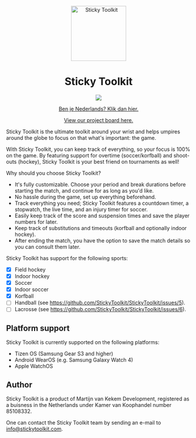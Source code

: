 <p align="center">
  <a href="https://www.stickytoolkit.com/">
    <img alt="Sticky Toolkit" src="https://www.stickytoolkit.com/assets/icon/android-icon-192x192.png?v=1.1.0" width="150"/>
  </a>
</p>
<h1 align="center">Sticky Toolkit</h1>

<p align="center">
  <a href="https://www.stickytoolkit.com/discord" title="Discord">
    <img src="https://img.shields.io/discord/930723136071159839">
  </a>
</p>

<p align="center">
  <a href="README-NL.md">Ben je Nederlands? Klik dan hier.</a>
</p>

<p align="center">
  <a target="_blank" href="https://github.com/orgs/StickyToolkit/projects/1">View our project board here.</a>
</p>


Sticky Toolkit is the ultimate toolkit around your wrist and helps umpires around the globe to focus on that what's important: the game.

With Sticky Toolkit, you can keep track of everything, so your focus is 100% on the game. By featuring support for overtime (soccer/korfball) and shoot-outs (hockey), Sticky Toolkit is your best friend on tournaments as well!

Why should you choose Sticky Toolkit?
* It's fully customizable. Choose your period and break durations before starting the match, and continue for as long as you'd like.
* No hassle during the game, set up everything beforehand.
* Track everything you need; Sticky Toolkit features a countdown timer, a stopwatch, the live time, and an injury timer for soccer.
* Easily keep track of the score and suspension times and save the player numbers for later.
* Keep track of substitutions and timeouts (korfball and optionally indoor hockey).
* After ending the match, you have the option to save the match details so you can consult them later.

Sticky Toolkit has support for the following sports:
  - [x] Field hockey
  - [x] Indoor hockey
  - [x] Soccer
  - [x] Indoor soccer
  - [x] Korfball
  - [ ] Handball (see https://github.com/StickyToolkit/StickyToolkit/issues/5).
  - [ ] Lacrosse (see https://github.com/StickyToolkit/StickyToolkit/issues/6).

## Platform support
Sticky Toolkit is currently supported on the following platforms:
* Tizen OS (Samsung Gear S3 and higher)
* Android WearOS (e.g. Samsung Galaxy Watch 4)
* Apple WatchOS

## Author
Sticky Toolkit is a product of Martijn van Kekem Development, registered as a buisness in the Netherlands under Kamer van Koophandel number 85108332.

One can contact the Sticky Toolkit team by sending an e-mail to info@stickytoolkit.com.


